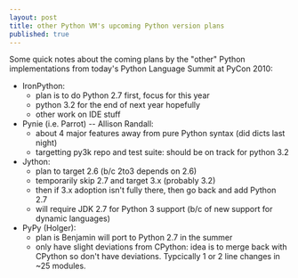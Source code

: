 ```yaml
---
layout: post
title: other Python VM's upcoming Python version plans
published: true
---
```



Some quick notes about the coming plans by the "other" Python implementations
from today's Python Language Summit at PyCon 2010:

- IronPython: 
    - plan is to do Python 2.7 first, focus for this year
    - python 3.2 for the end of next year hopefully
    - other work on IDE stuff
- Pynie (i.e. Parrot) -- Allison Randall:
    - about 4 major features away from pure Python syntax (did dicts last
      night)
    - targetting py3k repo and test suite: should be on track for python 3.2
- Jython:
    - plan to target 2.6 (b/c 2to3 depends on 2.6)
    - temporarily skip 2.7 and target 3.x (probably 3.2)
    - then if 3.x adoption isn't fully there, then go back and add Python 2.7
    - will require JDK 2.7 for Python 3 support (b/c of new support for
      dynamic languages)
- PyPy (Holger):
    - plan is Benjamin will port to Python 2.7 in the summer
    - only have slight deviations from CPython: idea is to merge back with
      CPython so don't have deviations. Typcically 1 or 2 line changes in ~25
      modules.


